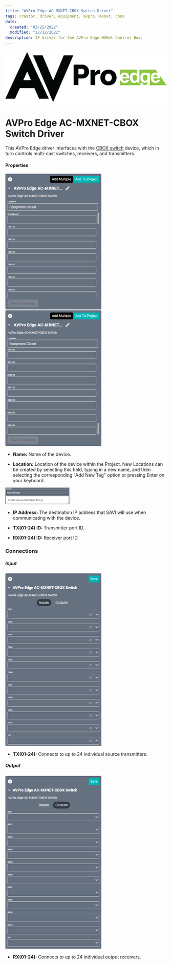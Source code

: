 ```yaml
---
title: "AVPro Edge AC-MXNET-CBOX Switch Driver"
tags: creator, driver, equipment, avpro, mxnet, cbox
date:
  created: "03/25/2022"
  modified: "12/12/2022"
description: IP driver for the AVPro Edge MXNet Control Box.
---
```

<div style="text-align: center">

<a href="../../../Assets/Knowledge-Base/Creator/Drivers/Logos/avpro-edge-logo.png">
  <img src="../../../Assets/Knowledge-Base/Creator/Drivers/Logos/avpro-edge-logo.png" alt="AVPro Edge Logo" width="700" height="" class="center">
</a>
</div>

# AVPro Edge AC-MXNET-CBOX Switch Driver
This AVPro Edge driver interfaces with the [CBOX switch](https://www.avproedge.com/ac-mxnet-cbox.html) device, which in turn controls multi-cast switches, receivers, and transmitters. 

#### Properties
<a href="../../../Assets/Knowledge-Base/Creator/Drivers/avpro-edge-ac-mxnet-cbox-switch-01.png">
  <img src="../../../Assets/Knowledge-Base/Creator/Drivers/avpro-edge-ac-mxnet-cbox-switch-01.png" alt="SAVI Creator AVPro Edge AC-MXNET-CBOX configuration" width="300" height="">
</a>
<a href="../../../Assets/Knowledge-Base/Creator/Drivers/avpro-edge-ac-mxnet-cbox-switch-02.png">
  <img src="../../../Assets/Knowledge-Base/Creator/Drivers/avpro-edge-ac-mxnet-cbox-switch-02.png" alt="SAVI Creator AVPro Edge AC-MXNET-CBOX configuration" width="300" height="">
</a>

* **Name:** Name of the device.

* **Location:** Location of the device within the Project. New Locations can be created by selecting this field, typing in a new name, and then selecting the corresponding "Add New Tag" option or pressing Enter on your keyboard.
<img src="../../../Assets/Knowledge-Base/Creator/Drivers/locations-add.png" alt="Adding Main Dining Tag to Location" width="200" height="">

* **IP Address:** The destination IP address that SAVI will use when communicating with the device.

* **TX(01-24) ID:** Transmitter port ID.

* **RX(01-24) ID:** Receiver port ID.

### Connections

##### Input
<a href="../../../Assets/Knowledge-Base/Creator/Drivers/avpro-edge-ac-mxnet-cbox-switch-connections-input.png">
  <img src="../../../Assets/Knowledge-Base/Creator/Drivers/avpro-edge-ac-mxnet-cbox-switch-connections-input.png" alt="SAVI Creator AVPro Edge AC-MXNET-CBOX input connections upper" width="300" height="">
</a>


* **TX(01-24):** Connects to up to 24 individual source transmitters.

##### Output
<a href="../../../Assets/Knowledge-Base/Creator/Drivers/avpro-edge-ac-mxnet-cbox-switch-connections-output.png">
  <img src="../../../Assets/Knowledge-Base/Creator/Drivers/avpro-edge-ac-mxnet-cbox-switch-connections-output.png" alt="SAVI Creator AVPro Edge AC-MXNET-CBOX output connections upper" width="300" height="">
</a>


* **RX(01-24):** Connects to up to 24 individual output receivers.